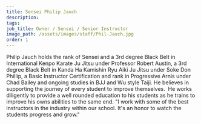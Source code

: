 ```yaml
---
title: Sensei Philip Jauch
description:
tags: 
job_title: Owner / Sensei / Senior Instructor
image_path: /assets/images/staff/Phil-Jauch.jpg
order: 1
---
```



Philip Jauch holds the rank of Sensei and a 3rd degree Black Belt in International Kenpo Karate Ju Jitsu under Professor Robert Austin, a 3rd degree Black Belt in Kanda Ha Kamishin Ryu Aiki Ju Jitsu under Soke Don Phillip, a Basic Instructor Certification and rank in Progressive Arnis under Chad Bailey and ongoing studies in BJJ and Wu style Taiji. He believes in supporting the journey of every student to improve themselves. &nbsp;He works diligently to provide a well rounded education to his students as he trains to improve his owns abilities to the same end. "I work with some of the best instructors in the industry within our school. It's an honor to watch the students progress and grow."
